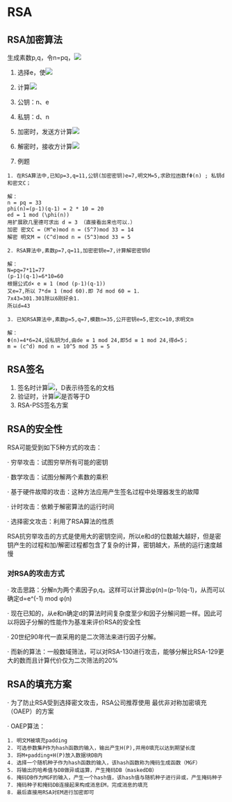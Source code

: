 # RSA

## RSA加密算法

生成素数p,q，令n=pq，![](https://tva1.sinaimg.cn/large/006tNbRwly1gaibuzcm84j304m00i0kz.jpg)

1. 选择e，使![](https://tva1.sinaimg.cn/large/006tNbRwly1gaibw14pguj303g00i0iy.jpg)
2. 计算![](https://tva1.sinaimg.cn/large/006tNbRwly1gaibxeh824j304d00k0l6.jpg)
3. 公钥：n、e
4. 私钥：d、n
5. 加密时，发送方计算![](https://tva1.sinaimg.cn/large/006tNbRwly1gaibxtv5ecj303t00i0iw.jpg)
6. 解密时，接收方计算![](https://tva1.sinaimg.cn/large/006tNbRwly1gaibyaij0vj308n00k0ob.jpg)

7. 例题

```
1. 在RSA算法中,已知p=3,q=11,公钥(加密密钥)e=7,明文M=5,求欧拉凼数fΦ(n) ; 私钥d 和密文C；

解：
n = pq = 33
phi(n)=(p-1)(q-1) = 2 * 10 = 20
ed = 1 mod (\phi(n))
用扩展欧几里德可求出 d = 3 （直接看出来也可以.）
加密 密文C = (M^e)mod n = (5^7)mod 33 = 14
解密 明文M = (C^d)mod n = (5^3)mod 33 = 5

2. RSA算法中,素数p=7,q=11,加密密钥e=7,计算解密密钥d

解：
N=pq=7*11=77
(p-1)(q-1)=6*10=60
根据公式d× e ≡ 1 (mod (p-1)(q-1))
又e=7,所以 7*d≡ 1 (mod 60).即 7d mod 60 = 1.
7x43=301.301除以6刚好余1.
所以d=43

3. 已知RSA算法中,素数p=5,q=7,模数n=35,公开密钥e=5,密文c=10,求明文m

解：
Φ(n)=4*6=24,设私钥为d,由de ≡ 1 mod 24,即5d ≡ 1 mod 24,得d=5；
m = (c^d) mod n = 10^5 mod 35 = 5
```


## RSA签名

1. 签名时计算![](https://tva1.sinaimg.cn/large/006tNbRwly1gaibyse2qaj301n00g0aq.jpg)，D表示待签名的文档
2. 验证时，计算![](https://tva1.sinaimg.cn/large/006tNbRwly1gaibz9iwwhj300i00d07b.jpg)是否等于D
3. RSA-PSS签名方案

## RSA的安全性

RSA可能受到如下5种方式的攻击：

· 穷举攻击：试图穷举所有可能的密钥

· 数学攻击：试图分解两个素数的乘积

· 基于硬件故障的攻击：这种方法应用产生签名过程中处理器发生的故障

· 计时攻击：依赖于解密算法的运行时间

· 选择密文攻击：利用了RSA算法的性质

RSA抗穷举攻击的方式是使用大的密钥空间，所以e和d的位数越大越好，但是密钥产生的过程和加/解密过程都包含了复杂的计算，密钥越大，系统的运行速度越慢

### 对RSA的攻击方式
· 攻击思路：分解n为两个素因子p,q。这样可以计算出φ(n)=(p-1)(q-1)，从而可以确定d=e^(-1) mod φ(n) 

· 现在已知的，从e和n确定d的算法时间复杂度至少和因子分解问题一样。因此可以将因子分解的性能作为基准来评价RSA的安全性

· 20世纪90年代一直采用的是二次筛法来进行因子分解。

· 而新的算法：一般数域筛法，可以对RSA-130进行攻击，能够分解比RSA-129更大的数而且计算代价仅为二次筛法的20%

## RSA的填充方案
· 为了防止RSA受到选择密文攻击，RSA公司推荐使用 最优非对称加密填充（OAEP）的方案

· OAEP算法：
```
1. 明文M被填充padding
2. 可选参数集P作为hash函数的输入，输出产生H(P),并用0填充以达到期望长度
3. 将M+padding+H(P)放入数据块DB内
4. 选择一个随机种子作为hash函数的输入，该hash函数称为掩码生成函数（MGF）
5. 将输出的哈希值与DB做异或运算，产生掩码DB（maskedDB）
6. 掩码DB作为MGF的输入，产生一个hash值，该hash值与随机种子进行异或，产生掩码种子
7. 掩码种子和掩码DB连接起来构成消息EM，完成消息的填充
8. 最后直接用RSA对EM进行加密即可
```

